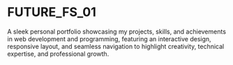 # FUTURE_FS_01
A sleek personal portfolio showcasing my projects, skills, and achievements in web development and programming, featuring an interactive design, responsive layout, and seamless navigation to highlight creativity, technical expertise, and professional growth.

